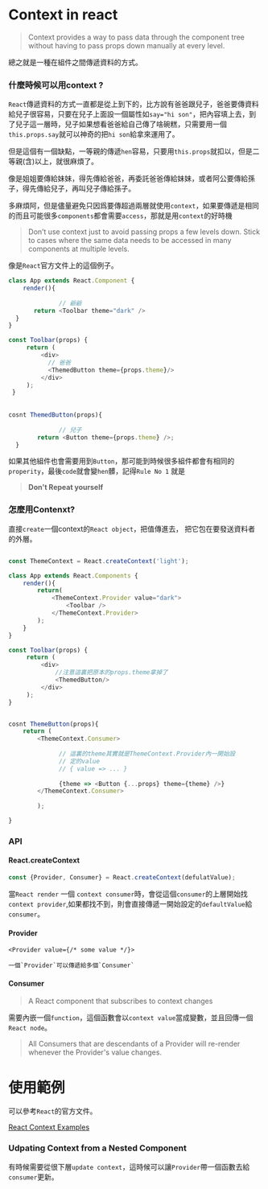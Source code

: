 # Context in react

> Context provides a way to pass data through the component tree without having to pass props down manually at every level.

總之就是一種在組件之間傳遞資料的方式。



### 什麼時候可以用context ? 

`React`傳遞資料的方式一直都是從上到下的，比方說有爸爸跟兒子，爸爸要傳資料給兒子很容易，只要在兒子上面設一個屬性如`say="hi son"`，把內容填上去，到了兒子這一層時，兒子如果想看爸爸給自己傳了啥碗糕，只需要用一個`this.props.say`就可以神奇的把`hi son`給拿來運用了。

但是這個有一個缺點，一等親的傳遞`hen`容易，只要用`this.props`就扣以，但是二等親(含)以上，就很麻煩了。

像是姐姐要傳給妹妹，得先傳給爸爸，再委託爸爸傳給妹妹，或者阿公要傳給孫子，得先傳給兒子，再叫兒子傳給孫子。

多麻煩阿，但是儘量避免只因爲要傳超過兩層就使用`context`，如果要傳遞是相同的而且可能很多`components`都會需要`access`，那就是用`context`的好時機


> Don’t use context just to avoid passing props a few levels down. Stick to cases where the same data needs to be accessed in many components at multiple levels.


像是`React`官方文件上的這個例子。

```javascript
class App extends React.Component {
    render(){
    
              // 爺爺
       return <Toolbar theme="dark" />
  }
}

const Toolbar(props) {
     return (
         <div>
           // 爸爸
           <ThemedButton theme={props.theme}/>
         </div>
     ); 
 }
  
  
cosnt ThemedButton(props){
  
              // 兒子
  		return <Button theme={props.theme} />;
  }
```

如果其他組件也會需要用到`Button`，那可能到時候很多組件都會有相同的`properity`，最後`code`就會變`hen`髒，記得`Rule No 1` 就是


> **Don't Repeat yourself**


### 怎麼用Contenxt?

直接`create`一個context的`React object`，把值傳進去， 把它包在要發送資料者的外層。

```javascript

const ThemeContext = React.createContext('light');

class App extends React.Components {
	render(){
		return(
			<ThemeContext.Provider value="dark">
			    <Toolbar />
			</ThemeContext.Provider>
		);
	}
}

const Toolbar(props) {
     return (
         <div>
             //注意這裏把原本的props.theme拿掉了
             <ThemedButton/>
         </div>
     ); 
}


cosnt ThemeButton(props){
    return (
        <ThemeContext.Consumer>
              
              // 這裏的theme其實就是ThemeContext.Provider內一開始設
              // 定的value 
              // { value => ... }   
                 
              {theme => <Button {...props} theme={theme} />}
        </ThemeContext.Consumer>
        
        );

}

```

### API

#### React.createContext

```javascript
const {Provider, Consumer} = React.createContext(defulatValue);

```
當`React render` 一個 `context consumer`時，會從這個`consumer`的上層開始找`context provider`,如果都找不到，則會直接傳遞一開始設定的`defaultValue`給`consumer`。


#### Provider

```
<Provider value={/* some value */}>

一個`Provider`可以傳遞給多個`Consumer`
```

#### Consumer

> A React component that subscribes to context changes


需要內嵌一個`function`，這個函數會以`context value`當成變數，並且回傳一個`React node`。

> All Consumers that are descendants of a Provider will re-render whenever the Provider's value changes.



# 使用範例

可以參考`React`的官方文件。

[React Context Examples](https://reactjs.org/docs/context.html)



### Udpating Context from a Nested Component

有時候需要從很下層`update context`，這時候可以讓`Provider`帶一個函數去給`consumer`更新。









 
